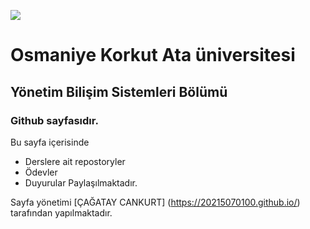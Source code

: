 ![](https://osmaniye.edu.tr/Resource/Images/osmaniye-korkut-ata-universitesi.png) 

# Osmaniye Korkut Ata üniversitesi
## Yönetim Bilişim Sistemleri Bölümü
### Github sayfasıdır. 

Bu sayfa içerisinde 
* Derslere ait repostoryler
* Ödevler
* Duyurular
Paylaşılmaktadır.

Sayfa yönetimi [ÇAĞATAY CANKURT] (https://20215070100.github.io/) tarafından yapılmaktadır. 

